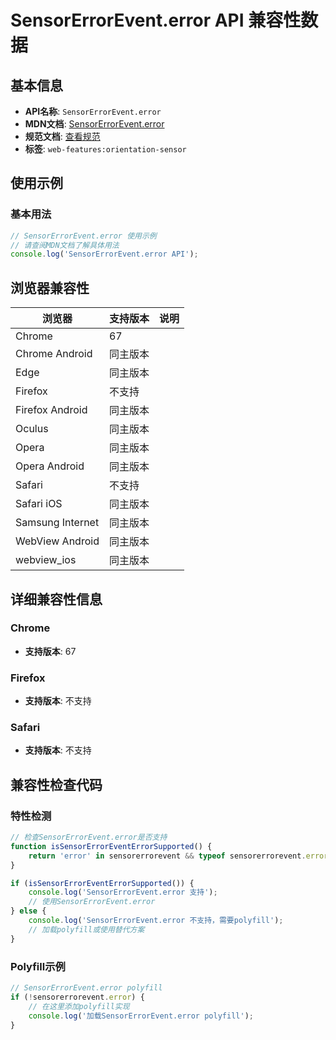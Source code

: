 # SensorErrorEvent.error API 兼容性数据

## 基本信息

- **API名称**: `SensorErrorEvent.error`
- **MDN文档**: [SensorErrorEvent.error](https://developer.mozilla.org/docs/Web/API/SensorErrorEvent/error)
- **规范文档**: [查看规范](https://w3c.github.io/sensors/#dom-sensorerrorevent-error)
- **标签**: `web-features:orientation-sensor`

## 使用示例

### 基本用法

```javascript
// SensorErrorEvent.error 使用示例
// 请查阅MDN文档了解具体用法
console.log('SensorErrorEvent.error API');
```

## 浏览器兼容性

| 浏览器 | 支持版本 | 说明 |
|--------|----------|------|
| Chrome | 67 |  |
| Chrome Android | 同主版本 |  |
| Edge | 同主版本 |  |
| Firefox | 不支持 |  |
| Firefox Android | 同主版本 |  |
| Oculus | 同主版本 |  |
| Opera | 同主版本 |  |
| Opera Android | 同主版本 |  |
| Safari | 不支持 |  |
| Safari iOS | 同主版本 |  |
| Samsung Internet | 同主版本 |  |
| WebView Android | 同主版本 |  |
| webview_ios | 同主版本 |  |

## 详细兼容性信息

### Chrome

- **支持版本**: 67

### Firefox

- **支持版本**: 不支持

### Safari

- **支持版本**: 不支持

## 兼容性检查代码

### 特性检测

```javascript
// 检查SensorErrorEvent.error是否支持
function isSensorErrorEventErrorSupported() {
    return 'error' in sensorerrorevent && typeof sensorerrorevent.error === 'function';
}

if (isSensorErrorEventErrorSupported()) {
    console.log('SensorErrorEvent.error 支持');
    // 使用SensorErrorEvent.error
} else {
    console.log('SensorErrorEvent.error 不支持，需要polyfill');
    // 加载polyfill或使用替代方案
}
```

### Polyfill示例

```javascript
// SensorErrorEvent.error polyfill
if (!sensorerrorevent.error) {
    // 在这里添加polyfill实现
    console.log('加载SensorErrorEvent.error polyfill');
}
```

